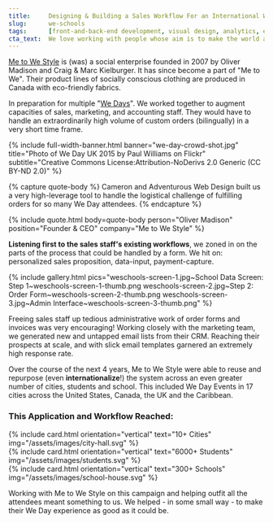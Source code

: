 ```yaml
---
title:     Designing & Building a Sales Workflow For an International We Day Campaign
slug:      we-schools
tags:      [front-and-back-end development, visual design, analytics, email, multi-language]
cta_text:  We love working with people whose aim is to make the world a better place. <br /> Could that be you? We want to see you in our inbox!
---
```


[Me to We Style][1] is (was) a social enterprise founded in 2007 by Oliver Madison
and Craig & Marc Kielburger. It has since become a part of "Me to We". Their
product lines of socially conscious clothing are produced in Canada with
eco-friendly fabrics.

In preparation for multiple "[We Days][2]". We worked together to augment capacities
of sales, marketing, and accounting staff. They would have to handle an
extraordinarily high volume of custom orders (bilingually) in a very short time
frame.

{% include full-width-banner.html
  banner="we-day-crowd-shot.jpg"
  title="Photo of We Day UK 2015 by Paul Williams on Flickr"
  subtitle="Creative Commons License:Attribution-NoDerivs 2.0 Generic (CC BY-ND 2.0)" %}

{% capture quote-body %}
Cameron and Adventurous Web Design built us a very high-leverage tool to handle
the logistical challenge of fulfilling orders for so many We Day attendees.
{% endcapture %}

{% include quote.html
  body=quote-body
  person="Oliver Madison" position="Founder & CEO"
  company="Me to We Style" %}

**Listening first to the sales staff's existing workflows**, we zoned in on the
parts of the process that could be handled by a form. We hit on: personalized
sales proposition, data-input, payment-capture.

{% include gallery.html pics="weschools-screen-1.jpg~School Data Screen: Step 1~weschools-screen-1-thumb.png
weschools-screen-2.jpg~Step 2: Order Form~weschools-screen-2-thumb.png
weschools-screen-3.jpg~Admin Interface~weschools-screen-3-thumb.png" %}

Freeing sales staff up tedious administrative work of order forms and invoices
was very encouraging! Working closely with the marketing team, we generated new
and untapped email lists from their CRM. Reaching their prospects at scale, and
with slick email templates garnered an extremely high response rate.

Over the course of the next 4 years, Me to We Style were able to reuse and
repurpose (even __internationalize__!) the system across an even greater number of cities,
students and school. This included We Day Events in 17 cities across the United
States, Canada, the UK and the Caribbean.

### This Application and Workflow Reached:

<div class="uk-grid uk-grid-width-1-3 uk-flex" data-uk-grid-margin data-uk-grid-match="{target: '.card__image'}">
  <div>{% include card.html orientation="vertical" text="10+ Cities" img="/assets/images/city-hall.svg" %}</div>
  <div>{% include card.html orientation="vertical" text="6000+ Students" img="/assets/images/students.svg" %}</div>
  <div>{% include card.html orientation="vertical" text="300+ Schools" img="/assets/images/school-house.svg" %}</div>
</div>

Working with Me to We Style on this campaign and helping outfit all the
attendees meant something to us. We helped - in some small way - to make their
We Day experience as good as it could be.



[1]: http://metowestyle.com
[2]: https://en.wikipedia.org/wiki/We_Day
